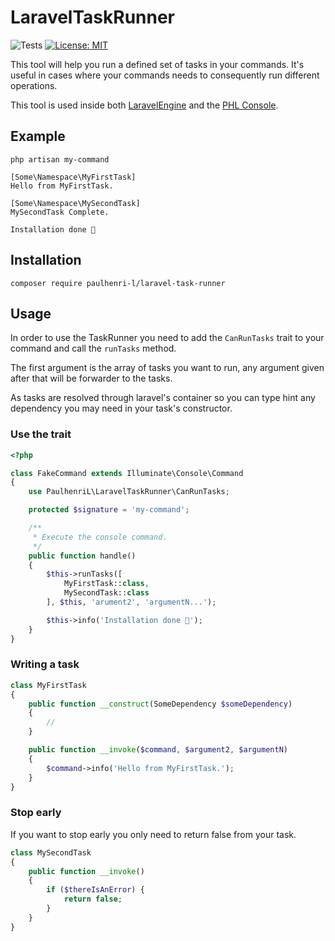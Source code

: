 # LaravelTaskRunner

![Tests](https://github.com/paulhenri-l/laravel-task-runner/workflows/Tests/badge.svg)
[![License: MIT](https://img.shields.io/badge/License-MIT-blue.svg)](LICENSE)


This tool will help you run a defined set of tasks in your commands. It's useful 
in cases where your commands needs to consequently run different operations.

This tool is used inside both 
[LaravelEngine](https://github.com/paulhenri-l/laravel-engine) and the
[PHL Console](https://github.com/paulhenri-l/console).

## Example

```shell script
php artisan my-command

[Some\Namespace\MyFirstTask]
Hello from MyFirstTask.

[Some\Namespace\MySecondTask]
MySecondTask Complete.

Installation done 🎉
```

## Installation

```shell script
composer require paulhenri-l/laravel-task-runner
```

## Usage

In order to use the TaskRunner you need to add the `CanRunTasks` trait to your
command and call the `runTasks` method.

The first argument is the array of tasks you want to run, any argument given
after that will be forwarder to the tasks.

As tasks are resolved through laravel's container so you can type hint any 
dependency you may need in your task's constructor.

### Use the trait

```php
<?php

class FakeCommand extends Illuminate\Console\Command
{
    use PaulhenriL\LaravelTaskRunner\CanRunTasks;

    protected $signature = 'my-command';

    /**
     * Execute the console command.
     */
    public function handle()
    {
        $this->runTasks([
            MyFirstTask::class,
            MySecondTask::class
        ], $this, 'arument2', 'argumentN...');

        $this->info('Installation done 🎉');
    }
}
```

### Writing a task

```php
class MyFirstTask
{
    public function __construct(SomeDependency $someDependency)
    {
        //
    }

    public function __invoke($command, $argument2, $argumentN)
    {
        $command->info('Hello from MyFirstTask.');
    }
}
```

### Stop early

If you want to stop early you only need to return false from your task.


```php
class MySecondTask
{
    public function __invoke()
    {
        if ($thereIsAnError) {
            return false;
        }
    }
}
```
